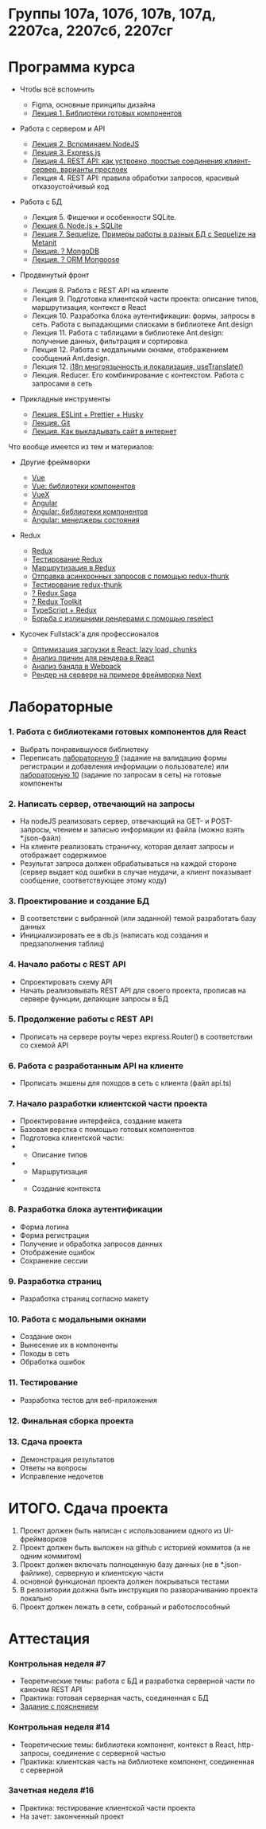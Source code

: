 # Группы 107а, 107б, 107в, 107д, 2207са, 2207сб, 2207сг
 
# Программа курса

* Чтобы всё вспомнить
   * Figma, основные принципы дизайна
   * [Лекция 1. Библиотеки готовых компонентов](https://dmitryweiner.github.io/web-lectures/React%20-%20Component%20libraries.html)

* Работа с сервером и API
   * [Лекция 2. Вспоминаем NodeJS](https://dmitryweiner.github.io/web-lectures/Basic%20-%20Nodejs.html)
   * [Лекция 3. Express.js](https://dmitryweiner.github.io/web-lectures/Express.html)
   * [Лекция 4. REST API: как устроено, простые соединения клиент-сервер, варианты прослоек](https://github.com/dmitryweiner/web-lectures/blob/main/old/%D0%98%D0%BD%D1%82%D0%B5%D1%80%D1%84%D0%B5%D0%B9%D1%81%D1%8B/%D0%98%D0%BD%D1%82%D0%B5%D1%80%D1%84%D0%B5%D0%B9%D1%81%D1%8B%20%D0%A1%D0%B5%D0%BC%D0%B8%D0%BD%D0%B0%D1%80%20React%20REST%20API.pptx)
   * Лекция 4. REST API: правила обработки запросов, красивый отказоустойчивый код
  
* Работа с БД
   * Лекция 5. Фишечки и особенности SQLite.
   * [Лекция 6. Node.js + SQLite](https://dmitryweiner.github.io/web-lectures/SQLite.html)
   * [Лекция 7. Sequelize.](https://dmitryweiner.github.io/web-lectures/Sequelize.html) [Примеры работы в разных БД с Sequelize на Metanit](https://metanit.com/web/nodejs/9.1.php)
   * [Лекция. ? MongoDB](https://dmitryweiner.github.io/web-lectures/Mongo.html)
   * [Лекция. ? ORM Mongoose](https://dmitryweiner.github.io/web-lectures/Mongoose.html)

* Продвинутый фронт
   * Лекция 8. Работа с REST API на клиенте
   * Лекция 9. Подготовка клиентской части проекта: описание типов, маршрутизация, контекст в React
   * Лекция 10. Разработка блока аутентификации: формы, запросы в сеть. Работа с выпадающими списками в библиотеке Ant.design
   * Лекция 11. Работа с таблицами в библиотеке Ant.design: получение данных, фильтрация и сортировка
   * Лекция 12. Работа с модальными окнами, отображением сообщений Ant.design.
   * Лекция 12. [i18n многоязычность и локализация, useTranslate()](https://github.com/dmitryweiner/web-lectures/blob/main/old/%D0%98%D0%BD%D1%82%D0%B5%D1%80%D1%84%D0%B5%D0%B9%D1%81%D1%8B/%D0%98%D0%BD%D1%82%D0%B5%D1%80%D1%84%D0%B5%D0%B9%D1%81%D1%8B%20%D0%9B%D0%B5%D0%BA%D1%86%D0%B8%D1%8F%20React%20i18n.pptx)
   * Лекция. Reducer. Его комбинирование с контекстом. Работа с запросами в сеть

* Прикладные инструменты
   * [Лекция. ESLint + Prettier + Husky](https://github.com/dmitryweiner/web-lectures/raw/main/old/%D0%9B%D0%B5%D0%BA%D1%86%D0%B8%D1%8F%20eslint%20prettier%20husky.pptx)
   * [Лекция. Git](https://dmitryweiner.github.io/web-lectures/Basic%20-%20Git.html)
   * [Лекция. Как выкладывать сайт в интернет](https://dmitryweiner.github.io/web-lectures/Deploy.html)



Что вообще имеется из тем и материалов:

* Другие фреймворки
   * [Vue](https://dmitryweiner.github.io/web-lectures/Vue.html)
   * [Vue: библиотеки компонентов](https://dmitryweiner.github.io/web-lectures/Vue%20-%20UI%20Libraries.html)
   * [VueX](https://dmitryweiner.github.io/web-lectures/Vue%20-%20VueX.html)
   * [Angular](https://dmitryweiner.github.io/web-lectures/Angular.html)
   * [Angular: библиотеки компонентов](https://dmitryweiner.github.io/web-lectures/Angular%20-%20UI%20Libraries.html)
   * [Angular: менеджеры состояния](https://dmitryweiner.github.io/web-lectures/Angular%20-%20State%20Managers.html)

* Redux
   * [Redux](https://dmitryweiner.github.io/web-lectures/Redux%20-%20Basic.html)
   * [Тестирование Redux](https://dmitryweiner.github.io/web-lectures/Redux%20-%20Testing%20Redux.html)
   * [Маршрутизация в Redux](https://dmitryweiner.github.io/web-lectures/Redux%20-%20Router.html)
   * [Отправка асинхронных запросов с помощью redux-thunk](https://dmitryweiner.github.io/web-lectures/Redux%20-%20Redux%20Thunk.html)
   * [Тестирование redux-thunk](https://dmitryweiner.github.io/web-lectures/Redux%20-%20Testing%20Redux%20Thunk.html)
   * [? Redux Saga](https://dmitryweiner.github.io/web-lectures/Redux%20-%20Redux%20Saga.html)
   * [? Redux Toolkit](https://dmitryweiner.github.io/web-lectures/Redux%20-%20Redux%20Toolkit.html)
   * [TypeScript + Redux](https://dmitryweiner.github.io/web-lectures/Redux%20-%20TypeScript%20with%20Redux.html)
   * [Борьба с излишними рендерами с помощью reselect](https://dmitryweiner.github.io/web-lectures/Redux%20-%20UseMemo%20reselect.html)

* Кусочек Fullstack'а для профессионалов
   * [Оптимизация загрузки в React: lazy load, chunks]()
   * [Анализ причин для рендера в React]()
   * [Анализ бандла в Webpack]()
   * [Рендер на сервере на примере фреймворка Next](https://github.com/dmitryweiner/web-lectures/blob/main/old/%D0%98%D0%BD%D1%82%D0%B5%D1%80%D1%84%D0%B5%D0%B9%D1%81%D1%8B/%D0%98%D0%BD%D1%82%D0%B5%D1%80%D1%84%D0%B5%D0%B9%D1%81%D1%8B%20%D0%9B%D0%B5%D0%BA%D1%86%D0%B8%D1%8F%2016%20next.pptx)

# Лабораторные

### 1. Работа с библиотеками готовых компонентов для React

* Выбрать понравившуюся библиотеку
* Переписать [лабораторную 9](https://github.com/goryachkinama/web-lectures/blob/main/src/lab_react_forms.md) (задание на валидацию формы регистрации и добавления информации о пользователе) или [лабораторную 10](https://github.com/goryachkinama/web-lectures/blob/main/src/lab_react_network.md) (задание по запросам в сеть) на готовые компоненты

### 2. Написать сервер, отвечающий на запросы

* На nodeJS реализовать сервер, отвечающий на GET- и POST-запросы, чтением и записью информации из файла (можно взять *.json-файл)
* На клиенте реализовать страничку, которая делает запросы и отображает содержимое
* Результат запроса должен обрабатываться на каждой стороне (сервер выдает код ошибки в случае неудачи, а клиент показывает сообщение, соответствующее этому коду)

### 3. Проектирование и создание БД

* В соответствии с выбранной (или заданной) темой разработать базу данных
* Инициализировать ее в db.js (написать код создания и предзаполнения таблиц)

### 4. Начало работы с REST API

* Спроектировать схему API
* Начать реализовывать REST API для своего проекта, прописав на сервере функции, делающие запросы в БД

### 5. Продолжение работы с REST API

* Прописать на сервере роуты через express.Router() в соответствии со схемой API

### 6. Работа с разработанным API на клиенте

* Прописать экшены для походов в сеть с клиента (файл api.ts)

### 7. Начало разработки клиентской части проекта

* Проектирование интерфейса, создание макета
* Базовая верстка с помощью готовых компонентов
* Подготовка клиентской части:
* * Описание типов
* * Маршрутизация
* * Создание контекста

### 8. Разработка блока аутентификации

* Форма логина
* Форма регистрации
* Получение и обработка запросов данных
* Отображение ошибок
* Сохранение сессии

### 9. Разработка страниц

* Разработка страниц согласно макету

### 10. Работа с модальными окнами

* Создание окон
* Вынесение их в компоненты
* Походы в сеть
* Обработка ошибок

### 11. Тестирование

* Разработка тестов для веб-приложения

### 12. Финальная сборка проекта

### 13. Сдача проекта

* Демонстрация результатов
* Ответы на вопросы
* Исправление недочетов


# ИТОГО. Сдача проекта

1. Проект должен быть написан с использованием одного из UI-фреймворков
2. Проект должен быть выложен на github с историей коммитов (а не одним коммитом)
3. Проект должен включать полноценную базу данных (не в *.json-файлике), серверную и клиентскую части
4. основной функционал проекта должен покрываться тестами
5. В репозитории должна быть инструкция по разворачиванию проекта локально
6. Проект должен лежать в сети, собраный и работоспособный


# Аттестация

### Контрольная неделя #7

* Теоретические темы: работа с БД и разработка серверной части по канонам REST API
* Практика: готовая серверная часть, соединенная с БД
* [Задание с пояснением](https://github.com/goryachkinama/web-lectures/blob/main/src/cw_nodejs.md)
  
### Контрольная неделя #14

* Теоретические темы: библиотеки компонент, контекст в React, http-запросы, соединение с серверной частью
* Практика: клиентская часть на библиотеке компонент, соединенная с серверной

### Зачетная неделя #16

* Практика: тестирование клиентской части проекта
* На зачет: законченный проект


